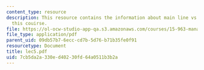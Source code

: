 ```yaml
---
content_type: resource
description: This resource contains the information about main line vs. basinger in
  this couirse.
file: https://ol-ocw-studio-app-qa.s3.amazonaws.com/courses/15-963-management-accounting-and-control-spring-2007/7cb5da2a330ed40230fd64a0511b3b2a_lec5.pdf
file_type: application/pdf
parent_uid: 09db57b7-6ecc-cd7b-5d76-b71b35fe0f91
resourcetype: Document
title: lec5.pdf
uid: 7cb5da2a-330e-d402-30fd-64a0511b3b2a
---
```

